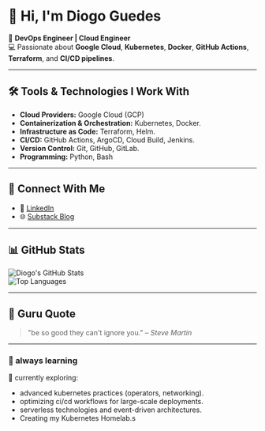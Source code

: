 # 👋 Hi, I'm Diogo Guedes  

🚀 **DevOps Engineer | Cloud Engineer**  
💻 Passionate about **Google Cloud**, **Kubernetes**, **Docker**, **GitHub Actions**, **Terraform**, and **CI/CD pipelines**.  

---

## 🛠️ Tools & Technologies I Work With  

- **Cloud Providers:** Google Cloud (GCP)
- **Containerization & Orchestration:** Kubernetes, Docker.  
- **Infrastructure as Code:** Terraform, Helm.  
- **CI/CD:** GitHub Actions, ArgoCD, Cloud Build, Jenkins.
- **Version Control:** Git, GitHub, GitLab.  
- **Programming:** Python, Bash  

---


## 🔗 Connect With Me  

<!-- - 🌐 [Portfolio](https://diogoguedes.dev)   -->
- 💼 [LinkedIn](https://www.linkedin.com/in/diogo-guedes11/)  
- 🌐 [Substack Blog](https://substack.com/@diogotechlife)  
---

## 📊 GitHub Stats  

![Diogo's GitHub Stats](https://github-readme-stats.vercel.app/api?username=diogoguedes&show_icons=true&theme=dark)  
![Top Languages](https://github-readme-stats.vercel.app/api/top-langs/?username=diogoguedes&layout=compact&theme=dark)  

---

## 📜 Guru Quote

> "be so good they can't ignore you." – *Steve Martin*  

---

### 🌱 always learning  

📖 currently exploring:  

- advanced kubernetes practices (operators, networking).  
- optimizing ci/cd workflows for large-scale deployments.  
- serverless technologies and event-driven architectures.  
- Creating my Kubernetes Homelab.s

